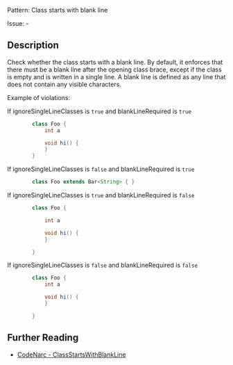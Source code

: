 Pattern: Class starts with blank line

Issue: -

## Description

Check whether the class starts with a blank line. By default, it enforces that there must be a blank line after the opening class brace,
except if the class is empty and is written in a single line. A blank line is defined as any line that does not contain any visible
characters.

Example of violations:

If ignoreSingleLineClasses is `true` and blankLineRequired is `true`

``` groovy
        class Foo {
            int a

            void hi() {
            }
        }
```

If ignoreSingleLineClasses is `false` and blankLineRequired is `true`

``` groovy
        class Foo extends Bar<String> { }
```

If ignoreSingleLineClasses is `true` and blankLineRequired is `false`

``` groovy
        class Foo {

            int a

            void hi() {
            }

        }
```

If ignoreSingleLineClasses is `false` and blankLineRequired is `false`

``` groovy
        class Foo {
            int a

            void hi() {
            }

        }
```

## Further Reading

* [CodeNarc - ClassStartsWithBlankLine](http://codenarc.sourceforge.net/codenarc-rules-formatting.html#ClassStartsWithBlankLine)